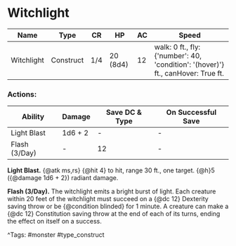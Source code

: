 # Witchlight

| Name | Type | CR | HP | AC | Speed |
|------|------|----|----|----|-------|
| Witchlight | Construct | 1/4 | 20 (8d4) | 12 | walk: 0 ft., fly: {'number': 40, 'condition': '(hover)'} ft., canHover: True ft. |

### Actions:

| Ability | Damage | Save DC & Type | On Successful Save |
|---------|--------|----------------|--------------------|
| Light Blast | 1d6 + 2 | - | - |
| Flash (3/Day) | - | 12 | - |


**Light Blast.** {@atk ms,rs} {@hit 4} to hit, range 30 ft., one target. {@h}5 ({@damage 1d6 + 2}) radiant damage.

**Flash (3/Day).** The witchlight emits a bright burst of light. Each creature within 20 feet of the witchlight must succeed on a {@dc 12} Dexterity saving throw or be {@condition blinded} for 1 minute. A creature can make a {@dc 12} Constitution saving throw at the end of each of its turns, ending the effect on itself on a success.

^Tags: #monster #type_construct